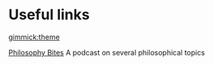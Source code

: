 # Useful links

[gimmick:theme](united)

[Philosophy Bites](http://philosophybites.com/340-bites-interviews-arranged-by-theme.html) 
A podcast on several philosophical topics